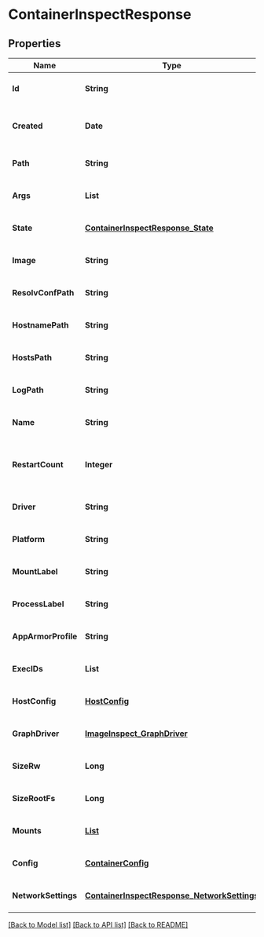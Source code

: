 # ContainerInspectResponse
## Properties

| Name | Type | Description | Notes |
|------------ | ------------- | ------------- | -------------|
| **Id** | **String** | Container ID | [optional] [default to null] |
| **Created** | **Date** | When the container was created | [optional] [default to null] |
| **Path** | **String** | Command path | [optional] [default to null] |
| **Args** | **List** | Command arguments | [optional] [default to null] |
| **State** | [**ContainerInspectResponse_State**](ContainerInspectResponse_State.md) |  | [optional] [default to null] |
| **Image** | **String** | Container image | [optional] [default to null] |
| **ResolvConfPath** | **String** | Path to resolv.conf | [optional] [default to null] |
| **HostnamePath** | **String** | Path to hostname | [optional] [default to null] |
| **HostsPath** | **String** | Path to hosts | [optional] [default to null] |
| **LogPath** | **String** | Path to log file | [optional] [default to null] |
| **Name** | **String** | Container name | [optional] [default to null] |
| **RestartCount** | **Integer** | Number of times the container has been restarted | [optional] [default to null] |
| **Driver** | **String** | Storage driver | [optional] [default to null] |
| **Platform** | **String** | Platform | [optional] [default to null] |
| **MountLabel** | **String** | Mount label | [optional] [default to null] |
| **ProcessLabel** | **String** | Process label | [optional] [default to null] |
| **AppArmorProfile** | **String** | AppArmor profile | [optional] [default to null] |
| **ExecIDs** | **List** | Exec IDs | [optional] [default to null] |
| **HostConfig** | [**HostConfig**](HostConfig.md) |  | [optional] [default to null] |
| **GraphDriver** | [**ImageInspect_GraphDriver**](ImageInspect_GraphDriver.md) |  | [optional] [default to null] |
| **SizeRw** | **Long** | Size of writable layer | [optional] [default to null] |
| **SizeRootFs** | **Long** | Size of root filesystem | [optional] [default to null] |
| **Mounts** | [**List**](ContainerSummary_Mounts_inner.md) | Container mounts | [optional] [default to null] |
| **Config** | [**ContainerConfig**](ContainerConfig.md) |  | [optional] [default to null] |
| **NetworkSettings** | [**ContainerInspectResponse_NetworkSettings**](ContainerInspectResponse_NetworkSettings.md) |  | [optional] [default to null] |

[[Back to Model list]](../README.md#documentation-for-models) [[Back to API list]](../README.md#documentation-for-api-endpoints) [[Back to README]](../README.md)

